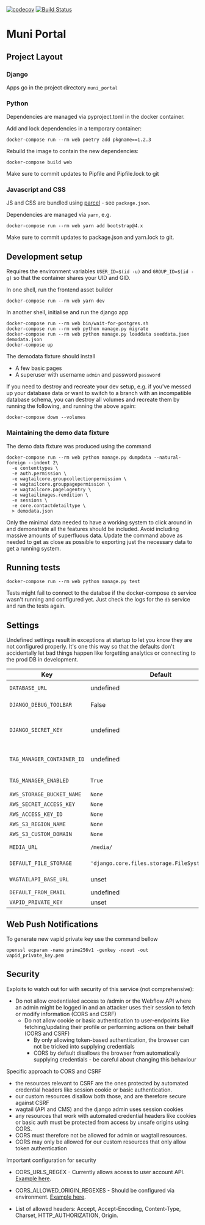 [![codecov](https://codecov.io/gh/OpenUpSA/muni_portal/branch/master/graph/badge.svg)](https://codecov.io/gh/OpenUpSA/muni-portal-backend/)
[![Build Status](https://travis-ci.org/OpenUpSA/muni_portal.png)](https://travis-ci.org/OpenUpSA/muni-portal-backend)


Muni Portal
===========


Project Layout
--------------


### Django

Apps go in the project directory `muni_portal`


### Python

Dependencies are managed via pyproject.toml in the docker container.

Add and lock dependencies in a temporary container:

    docker-compose run --rm web poetry add pkgname==1.2.3

Rebuild the image to contain the new dependencies:

    docker-compose build web

Make sure to commit updates to Pipfile and Pipfile.lock to git


### Javascript and CSS

JS and CSS are bundled using [parcel](https://parceljs.org/) - see `package.json`.

Dependencies are managed via `yarn`, e.g.

    docker-compose run --rm web yarn add bootstrap@4.x

Make sure to commit updates to package.json and yarn.lock to git.


Development setup
-----------------

Requires the environment variables `USER_ID=$(id -u)` and `GROUP_ID=$(id -g)` so that the container shares your UID and GID.

In one shell, run the frontend asset builder

    docker-compose run --rm web yarn dev

In another shell, initialise and run the django app

    docker-compose run --rm web bin/wait-for-postgres.sh
    docker-compose run --rm web python manage.py migrate
    docker-compose run --rm web python manage.py loaddata seeddata.json demodata.json
    docker-compose up

The demodata fixture should install

- A few basic pages
- A superuser with username `admin` and password `password`

If you need to destroy and recreate your dev setup, e.g. if you've messed up your
database data or want to switch to a branch with an incompatible database schema,
you can destroy all volumes and recreate them by running the following, and running
the above again:

    docker-compose down --volumes


### Maintaining the demo data fixture

The demo data fixture was produced using the command

    docker-compose run --rm web python manage.py dumpdata --natural-foreign --indent 2\
      -e contenttypes \
      -e auth.permission \
      -e wagtailcore.groupcollectionpermission \
      -e wagtailcore.grouppagepermission \
      -e wagtailcore.pagelogentry \
      -e wagtailimages.rendition \
      -e sessions \
      -e core.contactdetailtype \
      > demodata.json

Only the minimal data needed to have a working system to click around in and
demonstrate all the features should be included. Avoid including massive amounts
of superfluous data. Update the command above as needed to get as close as possible
to exporting just the necessary data to get a running system.


Running tests
-------------

    docker-compose run --rm web python manage.py test

Tests might fail to connect to the databse if the docker-compose `db` service wasn't running and configured yet. Just check the logs for the `db` service and run the tests again.


Settings
--------

Undefined settings result in exceptions at startup to let you know they are not configured properly. It's one this way so that the defaults don't accidentally let bad things happen like forgetting analytics or connecting to the prod DB in development.


| Key | Default | Type | Description |
|-----|---------|------|-------------|
| `DATABASE_URL` | undefined | String | `postgresql://user:password@hostname/dbname` style URL |
| `DJANGO_DEBUG_TOOLBAR` | False | Boolean | Set to `True` to enable the Django Debug toolbar NOT ON A PUBLIC SERVER! |
| `DJANGO_SECRET_KEY` | undefined | String | Set this to something secret and unguessable in production. The security of your cookies and other crypto stuff in django depends on it. |
| `TAG_MANAGER_CONTAINER_ID` | undefined | String | [Google Tag Manager](tagmanager.google.com) Container ID. [Use this to set up Google Analytics.](https://support.google.com/tagmanager/answer/6107124?hl=en). Requried unless `TAG_MANAGER_ENABLED` is set to `False` |
| `TAG_MANAGER_ENABLED` | `True` | Boolean | Use this to disable the Tag Manager snippets, e.g. in dev or sandbox. |
| `AWS_STORAGE_BUCKET_NAME` | `None` | String | e.g. `muni-portal-backend` |
| `AWS_SECRET_ACCESS_KEY` | `None` | String | |
| `AWS_ACCESS_KEY_ID` | `None` | String | e.g. `AKIAYIFP5EK2FOOBAR` |
| `AWS_S3_REGION_NAME` | `None` | String | e.g. `eu-west-1` |
| `AWS_S3_CUSTOM_DOMAIN` | `None` | String | e.g. `muni-portal-backend.s3.amazonaws.com` |
| `MEDIA_URL` | `/media/` | String | e.g. `https://muni-portal-backend.s3.amazonaws.com` |
| `DEFAULT_FILE_STORAGE` | `'django.core.files.storage.FileSystemStorage'` | String | e.g. `storages.backends.s3boto3.S3Boto3Storage` |
| `WAGTAILAPI_BASE_URL` | unset | String | e.g. `https://muni-portal-backend.openup.org.za` |
| `DEFAULT_FROM_EMAIL` | undefined | String | e.g. `Default from email for notifications` |
| `VAPID_PRIVATE_KEY` | unset | String | e.g. `/home/ubuntu/vapid_private_key.pem` |


Web Push Notifications
----------------------

To generate new vapid private key use the command bellow

    openssl ecparam -name prime256v1 -genkey -noout -out vapid_private_key.pem


Security
--------

Exploits to watch out for with security of this service (not comprehensive):

- Do not allow credentialed access to /admin or the Webflow API where an admin might be logged in and an attacker uses their session to fetch or modify information (CORS and CSRF)
  - Do not allow cookie or basic authentication to user-endpoints like fetching/updating their profile or performing actions on their behalf (CORS and CSRF)
    - By only allowing token-based authentication, the browser can not be tricked into supplying credentials
    - CORS by default disallows the browser from automatically supplying credentials - be careful about changing this behaviour

Specific approach to CORS and CSRF

- the resources relevant to CSRF are the ones protected by automated credential headers like session cookie or basic authentication.
- our custom resources disallow both those, and are therefore secure against CSRF
- wagtail (API and CMS) and the django admin uses session cookies
- any resources that work with automated credential headers like cookies or basic auth must be protected from access by unsafe origins using CORS.
- CORS must therefore not be allowed for admin or wagtail resources.
- CORS may only be allowed for our custom resources that only allow token authentication

Important configuration for security

- CORS_URLS_REGEX - Currently allows access to user account API. [Example here](https://regex101.com/r/Ui3hn2/3).

- CORS_ALLOWED_ORIGIN_REGEXES - Should be configured via environment. [Example here](https://regex101.com/r/q6jWFA/2/).

- List of allowed headers: Accept, Accept-Encoding, Content-Type, Charset, HTTP_AUTHORIZATION, Origin.
